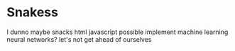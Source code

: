 # Snakess
I dunno maybe snacks html javascript possible implement machine learning neural networks? let's not get ahead of ourselves
